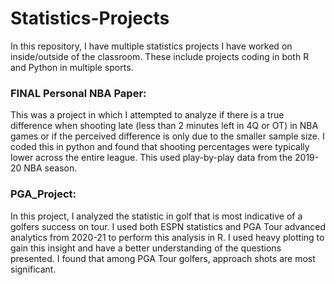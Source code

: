 # Statistics-Projects

In this repository, I have multiple statistics projects I have worked on inside/outside of the classroom. These include projects coding in both R and Python in multiple sports. 

### FINAL Personal NBA Paper: 
This was a project in which I attempted to analyze if there is a true difference when shooting late (less than 2 minutes left in 4Q or OT) in NBA games or if the perceived difference is only due to the smaller sample size. I coded this in python and found that shooting percentages were typically lower across the entire league. This used play-by-play data from the 2019-20 NBA season. 

### PGA_Project: 
In this project, I analyzed the statistic in golf that is most indicative of a golfers success on tour. I used both ESPN statistics and PGA Tour advanced analytics from 2020-21 to perform this analysis in R. I used heavy plotting to gain this insight and have a better understanding of the questions presented. I found that among PGA Tour golfers, approach shots are most significant. 
